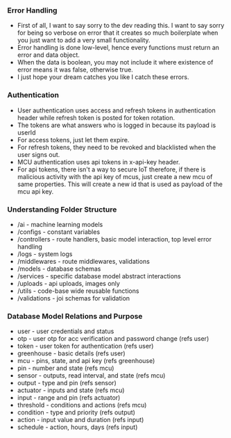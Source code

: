 ### Error Handling

-   First of all, I want to say sorry to the dev reading this. I want to say sorry for being so verbose on error that it creates so much boilerplate when you just want to add a very small functionality.
-   Error handling is done low-level, hence every functions must return an error and data object.
-   When the data is boolean, you may not include it where existence of error means it was false, otherwise true.
-   I just hope your dream catches you like I catch these errors.

### Authentication

-   User authentication uses access and refresh tokens in authentication header while refresh token is posted for token rotation.
-   The tokens are what answers who is logged in because its payload is userId
-   For access tokens, just let them expire.
-   For refresh tokens, they need to be revoked and blacklisted when the user signs out.
-   MCU authentication uses api tokens in x-api-key header.
-   For api tokens, there isn't a way to secure IoT therefore, if there is malicious activity with the api key of mcus, just create a new mcu of same properties. This will create a new id that is used as payload of the mcu api key.

### Understanding Folder Structure

-   /ai - machine learning models
-   /configs - constant variables
-   /controllers - route handlers, basic model interaction, top level error handling
-   /logs - system logs
-   /middlewares - route middlewares, validations
-   /models - database schemas
-   /services - specific database model abstract interactions
-   /uploads - api uploads, images only
-   /utils - code-base wide reusable functions
-   /validations - joi schemas for validation

### Database Model Relations and Purpose

-   user - user credentials and status
-   otp - user otp for acc verification and password change (refs user)
-   token - user token for authentication (refs user)
-   greenhouse - basic details (refs user)
-   mcu - pins, state, and api key (refs greenhouse)
-   pin - number and state (refs mcu)
-   sensor - outputs, read interval, and state (refs mcu)
-   output - type and pin (refs sensor)
-   actuator - inputs and state (refs mcu)
-   input - range and pin (refs actuator)
-   threshold - conditions and actions (refs mcu)
-   condition - type and priority (refs output)
-   action - input value and duration (refs input)
-   schedule - action, hours, days (refs input)
